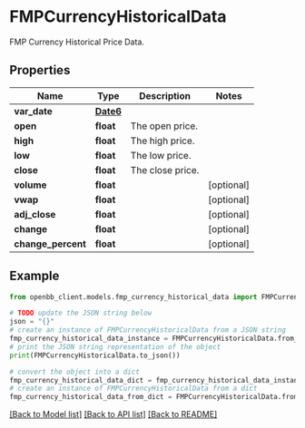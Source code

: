 # FMPCurrencyHistoricalData

FMP Currency Historical Price Data.

## Properties

Name | Type | Description | Notes
------------ | ------------- | ------------- | -------------
**var_date** | [**Date6**](Date6.md) |  | 
**open** | **float** | The open price. | 
**high** | **float** | The high price. | 
**low** | **float** | The low price. | 
**close** | **float** | The close price. | 
**volume** | **float** |  | [optional] 
**vwap** | **float** |  | [optional] 
**adj_close** | **float** |  | [optional] 
**change** | **float** |  | [optional] 
**change_percent** | **float** |  | [optional] 

## Example

```python
from openbb_client.models.fmp_currency_historical_data import FMPCurrencyHistoricalData

# TODO update the JSON string below
json = "{}"
# create an instance of FMPCurrencyHistoricalData from a JSON string
fmp_currency_historical_data_instance = FMPCurrencyHistoricalData.from_json(json)
# print the JSON string representation of the object
print(FMPCurrencyHistoricalData.to_json())

# convert the object into a dict
fmp_currency_historical_data_dict = fmp_currency_historical_data_instance.to_dict()
# create an instance of FMPCurrencyHistoricalData from a dict
fmp_currency_historical_data_from_dict = FMPCurrencyHistoricalData.from_dict(fmp_currency_historical_data_dict)
```
[[Back to Model list]](../README.md#documentation-for-models) [[Back to API list]](../README.md#documentation-for-api-endpoints) [[Back to README]](../README.md)


